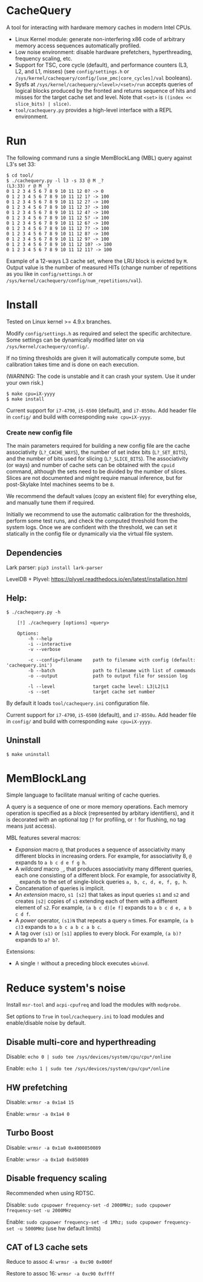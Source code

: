 # CacheQuery

A tool for interacting with hardware memory caches in modern Intel CPUs.

* Linux Kernel module: generate non-interfering x86 code of arbitrary memory access sequences automatically profiled.
* Low noise environment: disable hardware prefetchers, hyperthreading, frequency scaling, etc.
* Support for TSC, core cycle (default), and performance counters (L3, L2, and L1, misses) (see `config/settings.h` or `/sys/kernel/cachequery/config/[use_pmc|core_cycles]/val` booleans).
* Sysfs at `/sys/kernel/cachequery/<level>/<set>/run` accepts queries of logical blocks produced by the fronted and returns sequence of hits and misses for the target cache set and level. Note that `<set>` is `((index << slice_bits) | slice)`.
* `tool/cachequery.py` provides a high-level interface with a REPL environment.


# Run

The following command runs a single MemBlockLang (MBL) query against L3's set 33:

```
$ cd tool/
$ ./cachequery.py -l l3 -s 33 @ M _?
(L3:33) r @ M _?
0 1 2 3 4 5 6 7 8 9 10 11 12 0? -> 0
0 1 2 3 4 5 6 7 8 9 10 11 12 1? -> 100
0 1 2 3 4 5 6 7 8 9 10 11 12 2? -> 100
0 1 2 3 4 5 6 7 8 9 10 11 12 3? -> 100
0 1 2 3 4 5 6 7 8 9 10 11 12 4? -> 100
0 1 2 3 4 5 6 7 8 9 10 11 12 5? -> 100
0 1 2 3 4 5 6 7 8 9 10 11 12 6? -> 100
0 1 2 3 4 5 6 7 8 9 10 11 12 7? -> 100
0 1 2 3 4 5 6 7 8 9 10 11 12 8? -> 100
0 1 2 3 4 5 6 7 8 9 10 11 12 9? -> 100
0 1 2 3 4 5 6 7 8 9 10 11 12 10? -> 100
0 1 2 3 4 5 6 7 8 9 10 11 12 11? -> 100
```

Example of a 12-ways L3 cache set, where the LRU block is evicted by `M`. Output value is the number of measured HITs (change number of repetitions as you like in `config/settings.h` or `/sys/kernel/cachequery/config/num_repetitions/val`).


# Install

Tested on Linux kernel >= 4.9.x branches.

Modify `config/settings.h` as required and select the specific architecture. Some settings can be dynamically modified later on via `/sys/kernel/cachequery/config/`.

If no timing thresholds are given it will automatically compute some, but calibration takes time and is done on each execution.

(WARNING: The code is unstable and it can crash your system. Use it under your own risk.)

```
$ make cpu=iX-yyyy
$ make install
```

Current support for `i7-4790`, `i5-6500` (default), and `i7-8550u`. Add header file in `config/` and build with corresponding `make cpu=iX-yyyy`.

### Create new config file

The main parameters required for building a new config file are the cache associativity (`L?_CACHE_WAYS`), the number of set index bits (`L?_SET_BITS`), and the number of bits used for slicing (`L?_SLICE_BITS`). The associativity (or ways) and number of cache sets can be obtained with the `cpuid` command, although the sets need to be divided by the number of slices. Slices are not documented and might require manual inference, but for post-Skylake Intel machines seems to be `8`.

We recommend the default values (copy an existent file) for everything else, and manually tune them if required.

Initially we recommend to use the automatic calibration for the thresholds, perform some test runs, and check the computed threshold from the system logs. Once we are confident with the threshold, we can set it statically in the config file or dynamically via the virtual file system.


## Dependencies

Lark parser: `pip3 install lark-parser`

LevelDB + Plyvel: https://plyvel.readthedocs.io/en/latest/installation.html


## Help:

```
$ ./cachequery.py -h

    [!] ./cachequery [options] <query>

    Options:
        -h --help
        -i --interactive
        -v --verbose

        -c --config=filename    path to filename with config (default: 'cachequery.ini')
        -b --batch              path to filename with list of commands
        -o --output             path to output file for session log

        -l --level              target cache level: L3|L2|L1
        -s --set                target cache set number
```

By default it loads `tool/cachequery.ini` configuration file.


Current support for `i7-4790`, `i5-6500` (default), and `i7-8550u`. Add header file in `config/` and build with corresponding `make cpu=iX-yyyy`.

## Uninstall
```
$ make uninstall
```

# MemBlockLang

Simple language to facilitate manual writing of cache queries.

A query is a sequence of one or more memory operations. Each memory operation is specified as a *block* (represented by arbitary identifiers), and it is decorated with an optional *tag* (`?` for profiling, or `!` for flushing, no tag means just access).

MBL features several macros:

* *Expansion* macro `@`, that produces a sequence of associativity many different blocks in increasing orders. For example, for associativity 8, `@` expands to `a b c d e f g h`.
* A *wildcard* macro `_`, that produces associativity many different queries, each one consisting of a different block. For example, for associativity 8, `_` expands to the set of single-block queries `a, b, c, d, e, f, g, h`.
* Concatenation of queries is implicit.
* An *extension* macro, `s1 [s2]` that takes as input queries `s1` and `s2` and creates `|s2|` copies of `s1` extending each of them with a different element of `s2`. For example, `(a b c d)[e f]` expands to `a b c d e, a b c d f`.
* A *power* operator, `(s1)N` that repeats a query `n` times. For example, `(a b c)3` expands to `a b c a b c a b c`.
* A tag over `(s1)` or `[s1]` applies to every block. For example, `(a b)?` expands to `a? b?`.

Extensions:

* A single `!` without a preceding block executes `wbinvd`.

# Reduce system's noise

Install `msr-tool` and `acpi-cpufreq` and load the modules with `modprobe`.

Set options to `True` in `tool/cachequery.ini` to load modules and enable/disable noise by default.

## Disable multi-core and hyperthreading

Disable: `echo 0 | sudo tee /sys/devices/system/cpu/cpu*/online`

Enable: `echo 1 | sudo tee /sys/devices/system/cpu/cpu*/online`

## HW prefetching

Disable: `wrmsr -a 0x1a4 15`

Enable: `wrmsr -a 0x1a4 0`

## Turbo Boost

Disable: `wrmsr -a 0x1a0 0x4000850089`

Enable: `wrmsr -a 0x1a0 0x850089`

## Disable frequency scaling

Recommended when using RDTSC.

Disable: `sudo cpupower frequency-set -d 2000MHz; sudo cpupower frequency-set -u 2000MHz`

Enable: `sudo cpupower frequency-set -d 1Mhz; sudo cpupower frequency-set -u 5000MHz` (use hw default limits)

## CAT of L3 cache sets

Reduce to assoc 4: `wrmsr -a 0xc90 0x000f`

Restore to assoc 16: `wrmsr -a 0xc90 0xffff`

